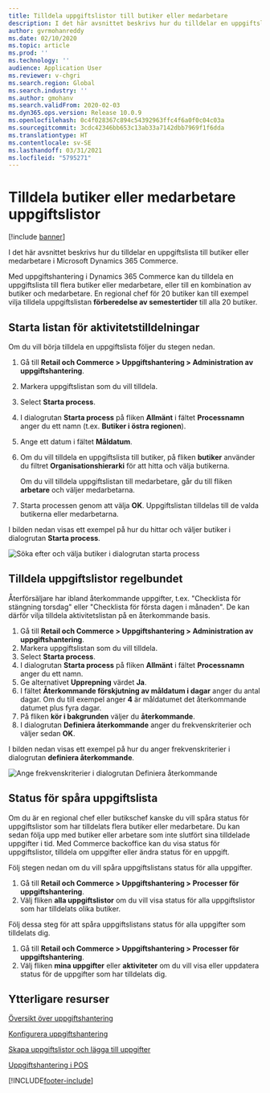 ```yaml
---
title: Tilldela uppgiftslistor till butiker eller medarbetare
description: I det här avsnittet beskrivs hur du tilldelar en uppgiftslista till butiker eller medarbetare i Microsoft Dynamics 365 Commerce.
author: gvrmohanreddy
ms.date: 02/10/2020
ms.topic: article
ms.prod: ''
ms.technology: ''
audience: Application User
ms.reviewer: v-chgri
ms.search.region: Global
ms.search.industry: ''
ms.author: gmohanv
ms.search.validFrom: 2020-02-03
ms.dyn365.ops.version: Release 10.0.9
ms.openlocfilehash: 0c4f028367c894c54392963ffc4f6a0f0c04c03a
ms.sourcegitcommit: 3cdc42346bb653c13ab33a7142dbb7969f1f6dda
ms.translationtype: HT
ms.contentlocale: sv-SE
ms.lasthandoff: 03/31/2021
ms.locfileid: "5795271"
---
```

# <a name="assign-task-lists-to-stores-or-employees"></a>Tilldela butiker eller medarbetare uppgiftslistor

[!include [banner](includes/banner.md)]

I det här avsnittet beskrivs hur du tilldelar en uppgiftslista till butiker eller medarbetare i Microsoft Dynamics 365 Commerce.

Med uppgiftshantering i Dynamics 365 Commerce kan du tilldela en uppgiftslista till flera butiker eller medarbetare, eller till en kombination av butiker och medarbetare. En regional chef för 20 butiker kan till exempel vilja tilldela uppgiftslistan **förberedelse av semestertider** till alla 20 butiker.

## <a name="start-the-task-list-assignment-process"></a>Starta listan för aktivitetstilldelningar

Om du vill börja tilldela en uppgiftslista följer du stegen nedan.

1. Gå till **Retail och Commerce \> Uppgiftshantering \> Administration av uppgiftshantering**.
1. Markera uppgiftslistan som du vill tilldela.
1. Select **Starta process**.
1. I dialogrutan **Starta process** på fliken **Allmänt** i fältet **Processnamn** anger du ett namn (t.ex. **Butiker i östra regionen**).
1. Ange ett datum i fältet **Måldatum**.
1. Om du vill tilldela en uppgiftslista till butiker, på fliken **butiker** använder du filtret **Organisationshierarki** för att hitta och välja butikerna.

    Om du vill tilldela uppgiftslistan till medarbetare, går du till fliken **arbetare** och väljer medarbetarna.

1. Starta processen genom att välja **OK**. Uppgiftslistan tilldelas till de valda butikerna eller medarbetarna.

I bilden nedan visas ett exempel på hur du hittar och väljer butiker i dialogrutan **Starta process**.

![Söka efter och välja butiker i dialogrutan starta process](media/HQ-Assign-Tasks-Lists.png)

## <a name="assign-task-lists-on-a-recurring-basis"></a>Tilldela uppgiftslistor regelbundet

Återförsäljare har ibland återkommande uppgifter, t.ex. "Checklista för stängning torsdag" eller "Checklista för första dagen i månaden". De kan därför vilja tilldela aktivitetslistan på en återkommande basis.

1. Gå till **Retail och Commerce \> Uppgiftshantering \> Administration av uppgiftshantering**.
1. Markera uppgiftslistan som du vill tilldela.
1. Select **Starta process**.
1. I dialogrutan **Starta process** på fliken **Allmänt** i fältet **Processnamn** anger du ett namn.
1. Ge alternativet **Upprepning** värdet **Ja**.
1. I fältet **Återkommande förskjutning av måldatum i dagar** anger du antal dagar. Om du till exempel anger **4** är måldatumet det återkommande datumet plus fyra dagar.
1. På fliken **kör i bakgrunden** väljer du **återkommande**.
1. I dialogrutan **Definiera återkommande** anger du frekvenskriterier och väljer sedan **OK**.

I bilden nedan visas ett exempel på hur du anger frekvenskriterier i dialogrutan **definiera återkommande**.

![Ange frekvenskriterier i dialogrutan Definiera återkommande](media/HQ-Assign-Tasks-Lists-Recurrently.png)

## <a name="track-task-list-status"></a>Status för spåra uppgiftslista

Om du är en regional chef eller butikschef kanske du vill spåra status för uppgiftslistor som har tilldelats flera butiker eller medarbetare. Du kan sedan följa upp med butiker eller arbetare som inte slutfört sina tilldelade uppgifter i tid. Med Commerce backoffice kan du visa status för uppgiftslistor, tilldela om uppgifter eller ändra status för en uppgift.

Följ stegen nedan om du vill spåra uppgiftslistans status för alla uppgifter.

1. Gå till **Retail och Commerce \> Uppgiftshantering \> Processer för uppgiftshantering**.
1. Välj fliken **alla uppgiftslistor** om du vill visa status för alla uppgiftslistor som har tilldelats olika butiker.

Följ dessa steg för att spåra uppgiftslistans status för alla uppgifter som tilldelats dig.

1. Gå till **Retail och Commerce \> Uppgiftshantering \> Processer för uppgiftshantering**.
1. Välj fliken **mina uppgifter** eller **aktiviteter** om du vill visa eller uppdatera status för de uppgifter som har tilldelats dig.

## <a name="additional-resources"></a>Ytterligare resurser

[Översikt över uppgiftshantering](task-mgmt-overview.md)

[Konfigurera uppgiftshantering](task-mgmt-configure.md)

[Skapa uppgiftslistor och lägga till uppgifter](task-mgmt-create-lists.md)

[Uppgiftshantering i POS](task-mgmt-POS.md)


[!INCLUDE[footer-include](../includes/footer-banner.md)]
